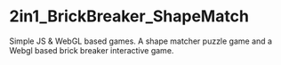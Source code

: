 # 2in1_BrickBreaker_ShapeMatch
Simple JS &amp; WebGL based games. A shape matcher puzzle game and a Webgl based brick breaker interactive game. 
